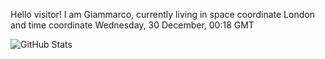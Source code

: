 Hello visitor! I am Giammarco, currently living in space coordinate London and time coordinate Wednesday, 30 December, 00:18 GMT

![GitHub Stats](https://github-readme-stats.vercel.app/api?username=grcasanova)
